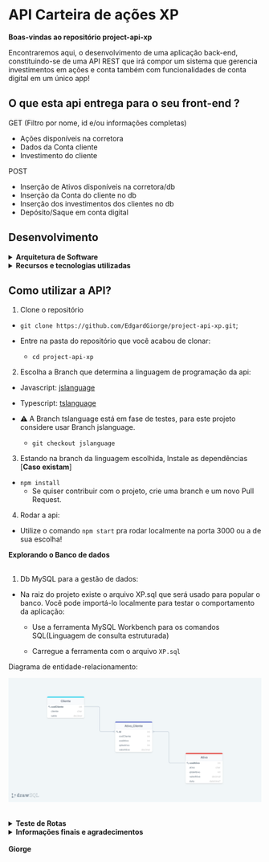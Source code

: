 # API Carteira de ações XP

<strong>Boas-vindas ao repositório project-api-xp</strong>

Encontraremos aqui, o desenvolvimento de uma aplicação back-end, constituindo-se de uma API REST que irá compor um sistema que gerencia investimentos em ações e conta também com funcionalidades de conta digital em um único app!

## O que esta api entrega para o seu front-end ?


GET (Filtro por nome, id e/ou informações completas)
- Ações disponíveis na corretora
- Dados da Conta cliente
- Investimento do cliente

POST
- Inserção de Ativos disponíveis na corretora/db
- Inserção da Conta do cliente no db
- Inserção dos investimentos dos clientes no db  
- Depósito/Saque em conta digital

## Desenvolvimento

<details>
  <summary><strong>Arquitetura de Software</strong></summary><br />

  <strong>MSC</strong>
  
  MSC melhora a organização e divisão de responsabilidades nas aplicações organizando e distribuindo os códigos de acordo com as regras de negócio que controlam o comportamento das aplicações, divididos em camadas:

  - Camada de Modelo (M): Arquivos onde iremos executar as operações do banco de dados, como criar conexões e executar queries.
  - Camada de Serviço (S): Arquivos onde iremos estruturar nossas regras de negócio, geralmente é quem chama os métodos definidos na camada de modelo.
  - Camada de Controladores (C): Interface mais próxima da pessoa usuária ou de uma requisição, irá processar e chamar as devidas funções da camada de serviço.
  <br />
</details>

<details>

<summary><strong>Recursos e tecnologias utilizadas</strong></summary><br />

<strong>Tecnologias</strong>

`Node.js`
 Para desenvolver aplicações em Backend.

`Express` 
Um framework Node.js criado para facilitar a criação de APIs altamente funcionais no padrão de construção REST. Cria um servidor utilizando a biblioteca express, ela vai nos fornecer o que precisamos para rodar um servidor, criar rotas e utilizar nossa conexão com o banco.
  
`MySQL`
Servidor dos dados em SQL( linguagem de consulta estruturada),  linguagem para criar, pesquisar, extrair e também manipular dados dentro de um banco de dados relacional.

<strong>Bibliotecas, Frame-works e comandos de instalação</strong>

<details>
  <summary>Branch jslanguage</summary><br />

  `npm init -y`
Inicia o node Y com as perguntas padrões respondidas. Obs. Você deve ter o node instalado em seu computador.

`npm i express`
Instalar a biblioteca ‘express’.

`npm i express-async-errors` 
Suporte pra tratamento de erros em ES6.

`npm install mysql2`
Este Driver é um software que permite que você se comunique com o banco de dados a partir de uma aplicação.

`npm i nodemon -D`
Atualiza automaticamente o start da aplicação após alterações {Não se recomenda usar em ambiente de produção}, -D apenas em ambiente de desenvolvimento

`npm i dotenv`
 Lib que deixa acessível o arquivo .env via process.env, protege informações sensíveis tais como as credenciais de acesso ao banco de dados.

`npm install joi`
Biblioteca de validação, que verifica todos os atributos estão corretos do req.body, usabilidade bem abstrata e muito funcional.

`npm install eslint -D`
 Padrão eslint.

`npm install date-fns`
Biblioteca pra trabalhar com datas.

`npm i http-status-codes`
Nos permite lidar com os status HTTP de uma forma mais simples.

`npm i  - D git-commit-msg-linter`
 Para commits padronizados e com descritivos.

`npm i cors`
Mecanismo de segurança pra identificar de qual endereço ip virá as requisições, para integração com Front-End.
<br />
</details>

<details>
  <summary>Branch tslanguage</summary><br />

  `npm init -y`
Inicia o node Y com as perguntas padrões respondidas. Obs. Você deve ter o node instalado em seu computador.

`npm install -D typescript`
 Iremos usar o código compilado de TypeScript para JavaScript, por isso utilizamos como dependência de desenvolvimento, garantimos que todos usem a mesma versão.

`npm install -D @types/node`
 Pacote npm de declarações de tipos para os módulos padrões do Node.

`npx tsc –init`
Gera o arquivo tsconfig.json que possui as variáveis de configuração que definirão como o nosso código será compilado.

`npm install -D ts-node-dev`
 Executa o servidor de desenvolvimento direto no terminal, sem necessidade de compilarmos o código em JavaScript, além de reiniciar o servidor a cada alteração que fizermos, sem a necessidade de encerrarmos o processo e o iniciarmos novamente.
 
`npm i express`
Instalar a primeira biblioteca ‘express’.

`npm install -D @types/express`
Pacote npm de declarações de tipos do Express.

`npm i express-async-errors` 
Suporte pra tratamento de erros em ES6.

`npm install mysql2`
Este Driver é um software que permite que você se comunique com o banco de dados a partir de uma aplicação.

`npm install ts-node`
 Atualiza o código automaticamente.

`npm i nodemon -D`
Atualiza automaticamente o start da aplicação após alterações {Não se recomenda usar em ambiente de produção}, -D = apenas em ambiente de desenvolvimento

`npm i dotenv`
 Lib que deixa acessível o arquivo .env via process.env, protege informações sensíveis tais como as credenciais de acesso ao banco de dados.

`npm install joi`
Biblioteca de validação, que verifica todos os atributos estão corretos do req.body, usabilidade bem abstrata e muito funcional.
`npm install -D @types/joi`

`npm install eslint -D`
 Padrão eslint.
`npm install -D @types/eslint`

`npm install date-fns`
Biblioteca pra trabalhar com datas.

`npx tsc`
Start do tsconfig.

`npm i http-status-codes`
Nos permite lidar com os status HTTP de uma forma mais simples.

`npm i  - D git-commit-msg-linter`
 Para commits padronizados e com descritivos.

`npm i cors`
Mecanismo de segurança pra identificar de qual endereço ip virá as requisições, pra integração com Front-End.
`npm i --save-dev @types/cors`
Pacote npm de declarações de tipos para os módulos padrões do CORS.
<br />
</details>
<br />
</details>

## Como utilizar a API?

1. Clone o repositório

  - `git clone https://github.com/EdgardGiorge/project-api-xp.git`;

  - Entre na pasta do repositório que você acabou de clonar:
    - `cd project-api-xp`

2. Escolha a Branch que determina a linguagem de programação da api:

- Javascript: [jslanguage](https://github.com/EdgardGiorge/project-api-xp/tree/jslanguage)

- Typescript: [tslanguage](https://github.com/EdgardGiorge/project-api-xp/tree/tslanguage)

- ⚠️ A Branch tslanguage está em fase de testes, para este projeto considere usar Branch jslanguage.
    - `git checkout jslanguage`

3. Estando na branch da linguagem escolhida, Instale as dependências [**Caso existam**]

  - `npm install`
    - Se quiser contribuir com o projeto, crie uma branch e um novo Pull Request.

4. Rodar a api:

- Utilize o comando `npm start` pra rodar localmente na porta 3000 ou a de sua escolha!

<summary><strong>Explorando o Banco de dados</strong></summary><br />

1. Db MySQL para a gestão de dados:

- Na raiz do projeto existe o arquivo XP.sql que será usado para popular o banco. Você pode importá-lo localmente para testar o comportamento da aplicação:
  - Use a ferramenta MySQL Workbench para os comandos SQL(Linguagem de consulta estruturada)

  - Carregue a ferramenta com o arquivo `XP.sql`

Diagrama de entidade-relacionamento:
<br />

![Diagrama](images/relacion-entidades.png)

<br />
<details>
<summary><strong>Teste de Rotas</strong></summary><br />

1. Ferramenta:

- Para testar a aplicação, você pode fazer uma requisição usando algum client HTTP, recomendo usar uma extensão do vscode, o [Thunder Client](https://www.thunderclient.com/), faça um import do arquivo [Rotas](rotas_api-XP.json)

2. Endpoints:

GET BY ALL ASSETS
- Lista todos os ativos disponíveis na corretora: `/ativos` :
  ```json
  [
    {
      "codAtivo": 1,
      "ativo": "GGBR4",
      "qtdeAtivo": 1000,
      "valorAtivo": "23.50",
      "data": "2022-07-24T14:14:14.000Z"
    },
    {
      "codAtivo": 2,
      "ativo": "BRKM5",
      "qtdeAtivo": 20000,
      "valorAtivo": "34.65",
      "data": "2022-07-24T14:14:14.000Z"
    },          
  ]
  ```
  
GET BY ASSET CODE
 - Lista o ativo disponível na corretora pelo código `/ativos/:codAtivo`:
```json
{
  "codAtivo": 3,
  "ativo": "MGLU3",
  "qtdeAtivo": 4000,
  "valorAtivo": "2.75",
  "data": "2022-07-24T14:14:14.000Z"
}
```

GET BY ASSET NAME  
 - Lista o ativo disponível na corretora pelo nome `/ativos/name/:ativo`:
  ```json
  {
    "codAtivo": 4,
    "ativo": "BBSE3",
    "qtdeAtivo": 3000,
    "valorAtivo": "27.48",
    "data": "2022-07-24T14:14:14.000Z"
  }
  ```
  
GET BY ALL INVESTIMENTS
 - Lista a carteira de investimento dos clientes`/investimentos`:
  ```json
  {
    "codCliente": 1,
    "cliente": "Eduardo Souza",
    "codAtivo": 3,
    "ativo": "MGLU3",
    "qtdeAtivo": 30,
    "valorAtivo": "2.75"
  },
  {
    "codCliente": 2,
    "cliente": "Evelise Souza",
    "codAtivo": 3,
    "ativo": "MGLU3",
    "qtdeAtivo": 30,
    "valorAtivo": "2.75"
  }
  ```
  
GET BY INVESTIMENTS 
 - Lista a carteira do cliente pelo código`investimentos/:codCliente`:
  ```json
  {
    "codCliente": 3,
    "cliente": "Jacimara Santos",
    "codAtivo": 5,
    "ativo": "USIM5",
    "qtdeAtivo": 20,
    "valorAtivo": "8.38"
  }
  ```

GET BY ALL ACCOUNT
 - Lista Todas as contas digitais dos clientes`/conta`:
  ```json
  {
    "codCliente": 4,
    "cliente": "Dalva Eloisa",
    "saldo": "6800.00"
  },
  {
    "codCliente": 5,
    "cliente": "Meris Castanho",
    "saldo": "12000.30"
  }
  ```

GET BY ACCOUNT CODE
 - Lista a conta digital do cliente pelo código`/conta/:codCliente`:
  ```json
  {
    "codCliente": 1,
    "cliente": "Eduardo Souza",
    "saldo": "1520.80"
  }
  ```

POST ASSET REGISTRATION
  - Inserção de ativos na corretora`/ativos`:
  ```json
  {
    "ativo": "PETR4",
    "qtdeAtivo": 500,
    "valorAtivo": "8.47"
  } 
  ```

POST ACCOUNT REGISTRATION
  - Inserção de conta digital do cliente`/conta`:
  ```json
  { 
    "cliente": "Belo",
    "saldo": "12000.00"
  }  
  ```

POST INVESTIMENT REGISTRATION
  - Inserção de ações na carteira de investimentos do cliente`/investimentos`:
  ```json
  {
    "codCliente": 6,
    "codAtivo": 3,
    "qtdeAtivo": 500,
    "valorAtivo": 2.75
  }
  ```
</details>

<details>
<summary><strong>Informações finais e agradecimentos</strong></summary><br />

Oportunidades:
- Ambicioso por coisas novas, iniciei o projeto em Typescript que é a linguagem que estou aprendendo atualmente. Encontrei algumas particularidades que ainda vou desenvolver e por isso terminei o projeto em javascript. Tenho ciência que a melhoria do projeto é precisa e constante!  

Agradecimentos:
Deixo aqui meus agradecimentos à XP pela oportunidade de participar deste processo. Fazendo com que me descobrisse um verdadeiro guerreiro durante estes 10 dias de projeto, não há limites para o que podemos desenvolver e aprender.
Agradeço também aos professores da Trybe que à nove meses vem lado a lado com ensinamentos de excelência, e aos colegas e da turma XP pela parceria.

Combati o bom combate! Abraços e até o proximo commit 🤝.
</details>
<br />
<strong>Giorge</strong>
